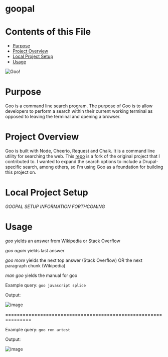 # goopal

# Contents of this File

* [Purpose](#purpose)
* [Project Overview](#project-overview)
* [Local Project Setup](#local-project-setup)
* [Usage](#usage)


![Goo!](http://media2.giphy.com/media/FT0UFROtAbVEA/giphy.gif)


# Purpose

Goo is a command line search program. The purpose of Goo is to allow developers to perform a search within their current working terminal as opposed to leaving the terminal and opening a browser.

# Project Overview

Goo is built with Node, Cheerio, Request and Chalk. It is a command line utility for searching the web.
This [repo](https://github.com/angelariggs/goopal) is a fork of the original project that I contributed to. I wanted to expand the search options to include a Drupal-specific search, among others, so I'm using Goo as a foundation for building this project on.

# Local Project Setup

_GOOPAL SETUP INFORMATION FORTHCOMING_

# Usage

_goo <query>_ yields an answer from Wikipedia or Stack Overflow

_goo again_ yields last answer

_goo more_ yields the next top answer (Stack Overflow) OR the next paragraph chunk (Wikipedia)

_man goo_ yields the manual for goo

Example query: `goo javascript splice`

Output:

![image](http://i.imgur.com/2S41NHz.png)

===============================================================

Example query: `goo ron artest`

Output:

![image](http://i.imgur.com/nmS3yss.png)
